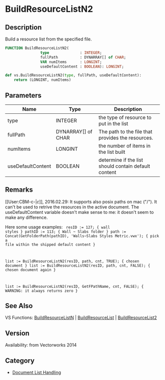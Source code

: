 # BuildResourceListN2

## Description
Build a resource list from the specified file.

```pascal
FUNCTION BuildResourceListN2(
				type              : INTEGER;
				fullPath          : DYNARRAY[] of CHAR;
				VAR numItems      : LONGINT;
				useDefaultContent : BOOLEAN): LONGINT;
```

```python
def vs.BuildResourceListN2(type, fullPath, useDefaultContent):
    return (LONGINT, numItems)
```

## Parameters
|Name|Type|Description|
|---|---|---|
|type|INTEGER|the type of resource to put in the list|
|fullPath|DYNARRAY[] of CHAR|The path to the file that provides the resources.|
|numItems|LONGINT|the number of items in the list built|
|useDefaultContent|BOOLEAN|determine if the list should contain default content|

## Remarks
[[User:CBM-c-|_c_]], 2016.02.29:  It supports also posix paths on mac ("/"). It can't be used to retrive the resources in the active document. The useDefaultContent variable doesn't make sense to me: it doesn't seem to make any difference. 

Here some usage examples:
<code lang="vs">
resID := 127; { wall styles }
pathID := 113; { Wall ~ Slabs folder }
path := Concat(GetFolderPath(pathID), 'Walls~Slabs Styles Metric.vwx'); { pick a file within the shipped default content }

list := BuildResourceListN2(resID, path, cnt, TRUE); { chosen document }
list := BuildResourceListN2(resID, path, cnt, FALSE); { chosen document again }

list := BuildResourceListN2(resID, GetFPathName, cnt, FALSE); { WARNING: it always returns zero }
</code>

## See Also
VS Functions:
[BuildResourceListN](BuildResourceListN.md) 
| [BuildResourceList](BuildResourceList.md) 
| [BuildResourceList2](BuildResourceList2.md)

## Version
Availability: from Vectorworks 2014

## Category
* [Document List Handling](../Categories/Document%20List%20Handling.md)
